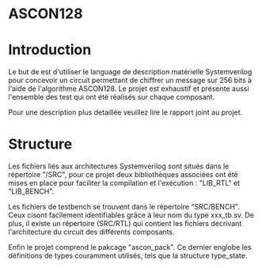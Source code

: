 # ASCON128

# Introduction
Le but de est d'utiliser le language de description matérielle Systemverilog pour concevoir un circuit 
permettant de chiffrer un message sur 256 bits à l'aide de l'algorithme ASCON128.
Le projet est exhaustif et présente aussi l'ensemble des test qui ont été réalisés sur chaque composant.

Pour une description plus detaillée veuillez lire le rapport joint au projet.


# Structure
Les fichiers liés aux architectures Systemverilog sont situés dans le répertoire "/SRC",
pour ce projet deux bibliothèques associées ont été mises en place pour faciliter la compilation
et l'exécution : "LIB_RTL" et "LIB_BENCH".

Les fichiers de testbench se trouvent dans le répertoire "SRC/BENCH". Ceux cisont facilement identifiables grâce à leur nom du type xxx_tb.sv.
De plus, il existe un répertoire (SRC/RTL) qui contient les fichiers décrivant l'architecture
du circuit des différents composants.

Enfin le projet comprend le pakcage "ascon_pack". Ce dernier englobe les définitions de
types couramment utilisés, tels que la structure type_state.

